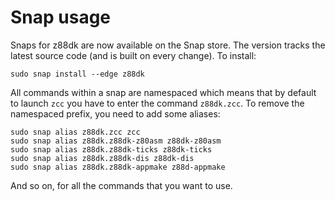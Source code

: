 # Snap usage

Snaps for z88dk are now available on the Snap store. The version tracks the latest source code (and is built on every change). To install:

    sudo snap install --edge z88dk

All commands within a snap are namespaced which means that by default to launch `zcc` you have to enter the command `z88dk.zcc`. To remove the namespaced prefix, you need to add some aliases:

    sudo snap alias z88dk.zcc zcc
    sudo snap alias z88dk.z88dk-z80asm z88dk-z80asm
    sudo snap alias z88dk.z88dk-ticks z88dk-ticks
    sudo snap alias z88dk.z88dk-dis z88dk-dis
    sudo snap alias z88dk.z88dk-appmake z88d-appmake

And so on, for all the commands that you want to use.


